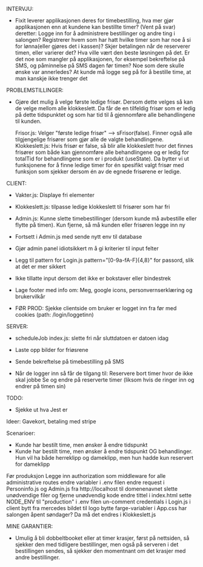 INTERVJU:
- Fixit leverer applikasjonen deres for timebestilling, hva mer gjør applikasjonen enn at kundene kan bestillte timer?
    (Vent på svar) deretter: Logge inn for å administrere bestillinger og andre ting i salongen? Registrerer hvem som har hatt 
    hvilke timer som har noe å si for lønna(eller gjøres det i kassen)? Skjer betalingen når de reserverer timen, eller varierer det?
    Hva ville vært den beste løsningen på det. 
    Er det noe som mangler på applikasjonen, for eksempel bekreftelse på SMS, og påminnelse på SMS dagen før timen?
    Noe som dere skulle ønske var annerledes? At kunde må logge seg på for å bestille time, at man kanskje ikke trenger det

PROBLEMSTILLINGER:
- Gjøre det mulig å velge første ledige frisør. Dersom dette velges så kan de velge mellom alle klokkeslett. Da får de en tilfeldig
    frisør som er ledig på dette tidspunktet og som har tid til å gjennomføre alle behandlingene til kunden.

    Frisor.js: Velger "første ledige frisør" --> sFrisor(false). Finner også alle tilgjengelige frisører som gjør alle de valgte
                behandlingene. 
    Klokkeslett.js: Hvis frisør er false, så blir alle klokkeslett hvor det finnes frisører som både kan gjennomføre alle behandlingene
                og er ledig for totalTid for behandlingene som er i produkt (useState). Da bytter vi ut funksjonene for å finne ledige
                timer for én spesifikt valgt frisør med funksjon som sjekker dersom én av de egnede frisørene er ledige.



CLIENT:
- Vakter.js: Displaye fri elementer
- Klokkeslett.js: tilpasse ledige klokkeslett til frisører som har fri
- Admin.js: Kunne slette timebestillinger (dersom kunde må avbestille eller flytte på timen). Kun fjerne, så må kunden eller frisøren
 legge inn ny
- Fortsett i Admin.js med sende nytt env til database
- Gjør admin panel idiotsikkert m å gi kriterier til input felter
- Legg til pattern for Login.js pattern="[0-9a-fA-F]{4,8}" for passord, slik at det er mer sikkert
- Ikke tillatte input dersom det ikke er bokstaver eller bindestrek
- Lage footer med info om: Meg, google icons, personvernserklæring og brukervilkår

- FØR PROD: Sjekke clientside om bruker er logget inn fra før med cookies (path: /login/loggetinn)


SERVER:
- scheduleJob index.js: slette fri når sluttdatoen er datoen idag
- Laste opp bilder for friøsrene

- Sende bekreftelse på timebestilling på SMS
- Når de logger inn så får de tilgang til: 
    Reservere bort timer hvor de ikke skal jobbe
    Se og endre på reserverte timer (liksom hvis de ringer inn og endrer på timen sin)

TODO:
- Sjekke ut hva Jest er

Ideer:
Gavekort, betaling med stripe

Scenarioer:
- Kunde har bestilt time, men ønsker å endre tidspunkt
- Kunde har bestilt time, men ønsker å endre tidspunkt OG behandlinger. Hun vil ha både herreklipp og dameklipp, men hun hadde kun
    reservert for dameklipp

Før produksjon
Legge inn authorization som middleware for alle administrative routes
endre variabler i .env filen
endre request i Personinfo.js og Admin.js fra http://localhost til domenenavnet
slette unødvendige filer og fjerne unødvendig kode
endre tittel i index.html
sette NODE_ENV til "production" i .env filen
un-comment credentials i Login.js i client
bytt fra mercedes bildet til logo
bytte farge-variabler i App.css
har salongen åpent søndager? Da må det endres i Klokkeslett.js

MINE GARANTIER:
- Umulig å bli dobbeltbooket eller at timer krasjer, først på nettsiden, så sjekker den med tidligere bestillinger, men også på serveren i det bestillingen sendes, så sjekker den momentnant om det krasjer med andre bestillinger.